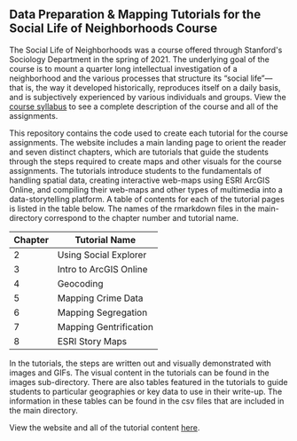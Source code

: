 ## Data Preparation & Mapping Tutorials for the Social Life of Neighborhoods Course

The Social Life of Neighborhoods was a course offered through Stanford's Sociology Department in the spring of 2021. The underlying goal of the course is to mount a quarter long
intellectual investigation of a neighborhood and the various processes that structure its “social life”— that is, the way it developed historically, reproduces itself on a daily basis, and is subjectively experienced by various individuals and groups. View the [course syllabus](https://drive.google.com/file/d/1Osjtn8YP1PE_DuZhy1rr3vSampJ_Pv3t/view?usp=sharing) to see a complete description of the course and all of the assignments.

This repository contains the code used to create each tutorial for the course assignments. The website includes a main landing page to orient the reader and seven distinct chapters, which are tutorials that guide the students through the steps required to create maps and other visuals for the course assignments. The tutorials introduce students to the fundamentals of handling spatial data, creating interactive web-maps using ESRI ArcGIS Online, and compiling their web-maps and other types of multimedia into a data-storytelling platform. A table of contents for each of the tutorial pages is listed in the table below. The names of the rmarkdown files in the main-directory correspond to the chapter number and tutorial name.

| Chapter     | Tutorial Name          | 
| ----------- | ---------------------- | 
| 2           | Using Social Explorer  | 
| 3           | Intro to ArcGIS Online | 
| 4           | Geocoding              | 
| 5           | Mapping Crime Data     | 
| 6           | Mapping Segregation    |
| 7           | Mapping Gentrification |
| 8           | ESRI Story Maps        | 


In the tutorials, the steps are written out and visually demonstrated with images and GIFs. The visual content in the tutorials can be found in the images sub-directory. There are also tables featured in the tutorials to guide students to particular geographies or key data to use in their write-up. The information in these tables can be found in the csv files that are included in the main directory. 


View the website and all of the tutorial content [here](https://bookdown.org/fis/social-life-of-neighborhoods/). 

